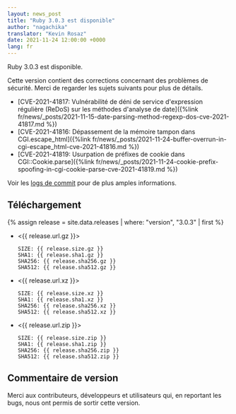 ```yaml
---
layout: news_post
title: "Ruby 3.0.3 est disponible"
author: "nagachika"
translator: "Kevin Rosaz"
date: 2021-11-24 12:00:00 +0000
lang: fr
---
```


Ruby 3.0.3 est disponible.

Cette version contient des corrections concernant des problèmes de sécurité.
Merci de regarder les sujets suivants pour plus de détails.

* [CVE-2021-41817: Vulnérabilité de déni de service d'expression régulière (ReDoS) sur les méthodes d'analyse de date]({%link fr/news/_posts/2021-11-15-date-parsing-method-regexp-dos-cve-2021-41817.md %})
* [CVE-2021-41816: Dépassement de la mémoire tampon dans CGI.escape_html]({%link fr/news/_posts/2021-11-24-buffer-overrun-in-cgi-escape_html-cve-2021-41816.md %})
* [CVE-2021-41819: Usurpation de préfixes de cookie dans CGI::Cookie.parse]({%link fr/news/_posts/2021-11-24-cookie-prefix-spoofing-in-cgi-cookie-parse-cve-2021-41819.md %})

Voir les [logs de commit](https://github.com/ruby/ruby/compare/v3_0_2...v3_0_3) pour de plus amples informations.

## Téléchargement

{% assign release = site.data.releases | where: "version", "3.0.3" | first %}

* <{{ release.url.gz }}>

      SIZE: {{ release.size.gz }}
      SHA1: {{ release.sha1.gz }}
      SHA256: {{ release.sha256.gz }}
      SHA512: {{ release.sha512.gz }}

* <{{ release.url.xz }}>

      SIZE: {{ release.size.xz }}
      SHA1: {{ release.sha1.xz }}
      SHA256: {{ release.sha256.xz }}
      SHA512: {{ release.sha512.xz }}

* <{{ release.url.zip }}>

      SIZE: {{ release.size.zip }}
      SHA1: {{ release.sha1.zip }}
      SHA256: {{ release.sha256.zip }}
      SHA512: {{ release.sha512.zip }}

## Commentaire de version

Merci aux contributeurs, développeurs et utilisateurs qui, en reportant les bugs, nous ont permis de sortir cette version.
